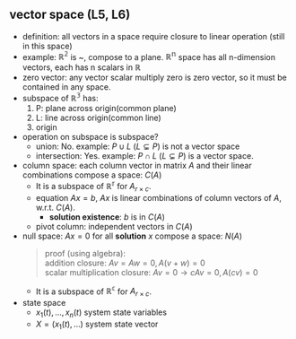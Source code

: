 ## vector space (L5, L6)
- definition: all vectors in a space require closure to linear operation (still in this space)
- example: $\mathbb{R^2}$ is ~, compose to a plane. $\mathbb{R^n}$ space has all n-dimension vectors, each has n scalars in $\mathbb{R}$
- zero vector: any vector scalar multiply zero is zero vector, so it must be contained in any space.
- subspace of $\mathbb{R^3}$ has:
    1. P: plane across origin(common plane)
    2. L: line across origin(common line)
    3. origin
- operation on subspace is subspace?
    - union: No. example: $P\cup L\ (L\subsetneq P)$ is not a vector space
    - intersection: Yes. example: $P\cap L\ (L\subsetneq P)$ is a vector space.
- column space: each column vector in matrix $A$ and their linear combinations compose a space: $C(A)$
    - It is a subspace of $\mathbb{R^r}$ for $A_{r\times c}$.
    - equation $Ax=b$, $Ax$ is linear combinations of column vectors of $A$, w.r.t. $C(A)$.
        - **solution existence**: $b$ is in $C(A)$
    - pivot column: independent vectors in $C(A)$
- null space: $Ax=0$ for all **solution** $x$ compose a space: $N(A)$
    > proof (using algebra):  
    > addition closure: $Av=Aw=0,A(v+w)=0$  
    > scalar multiplication closure: $Av=0\to cAv=0,A(cv)=0$
    - It is a subspace of $\mathbb{R^c}$ for $A_{r\times c}$.
- state space
    - $x_1(t),\dots ,x_n(t)$ system state variables
    - $X=(x_1(t),\dots)$ system state vector
